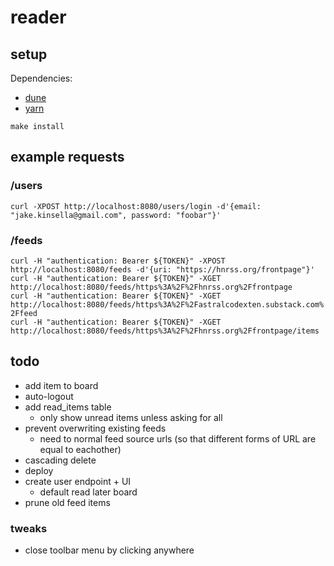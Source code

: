 # reader

## setup
Dependencies:
 - [dune](https://dune.build)
 - [yarn](https://yarnpkg.com)
  
  
`make install`  

## example requests

### /users
`curl -XPOST http://localhost:8080/users/login -d'{email: "jake.kinsella@gmail.com", password: "foobar"}'`  

### /feeds
`curl -H "authentication: Bearer ${TOKEN}" -XPOST http://localhost:8080/feeds -d'{uri: "https://hnrss.org/frontpage"}'`  
`curl -H "authentication: Bearer ${TOKEN}" -XGET http://localhost:8080/feeds/https%3A%2F%2Fhnrss.org%2Ffrontpage`  
`curl -H "authentication: Bearer ${TOKEN}" -XGET http://localhost:8080/feeds/https%3A%2F%2Fastralcodexten.substack.com%2Ffeed`  
`curl -H "authentication: Bearer ${TOKEN}" -XGET http://localhost:8080/feeds/https%3A%2F%2Fhnrss.org%2Ffrontpage/items`

## todo
 - add item to board
 - auto-logout
 - add read_items table
   - only show unread items unless asking for all
 - prevent overwriting existing feeds
   - need to normal feed source urls (so that different forms of URL are equal to eachother)
 - cascading delete
 - deploy
 - create user endpoint + UI
   - default read later board
 - prune old feed items

### tweaks
 - close toolbar menu by clicking anywhere
